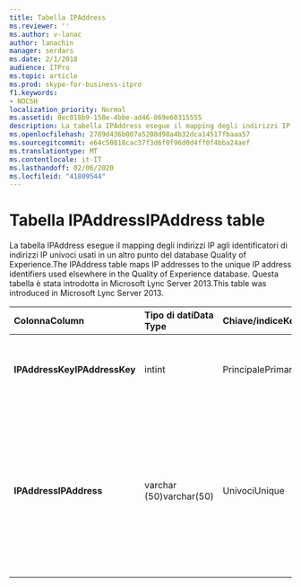```yaml
---
title: Tabella IPAddress
ms.reviewer: ''
ms.author: v-lanac
author: lanachin
manager: serdars
ms.date: 2/1/2018
audience: ITPro
ms.topic: article
ms.prod: skype-for-business-itpro
f1.keywords:
- NOCSH
localization_priority: Normal
ms.assetid: 8ec018b9-158e-4bbe-ad46-869e60315555
description: La tabella IPAddress esegue il mapping degli indirizzi IP agli identificatori di indirizzi IP univoci usati in un altro punto del database Quality of Experience. Questa tabella è stata introdotta in Microsoft Lync Server 2013.
ms.openlocfilehash: 2789d436b007a5208d98a4b32dca14517fbaaa57
ms.sourcegitcommit: e64c50818cac37f3d6f0f96d0d4ff0f4bba24aef
ms.translationtype: MT
ms.contentlocale: it-IT
ms.lasthandoff: 02/06/2020
ms.locfileid: "41809544"
---
```

# <a name="ipaddress-table"></a><span data-ttu-id="3c85a-104">Tabella IPAddress</span><span class="sxs-lookup"><span data-stu-id="3c85a-104">IPAddress table</span></span>
 
<span data-ttu-id="3c85a-105">La tabella IPAddress esegue il mapping degli indirizzi IP agli identificatori di indirizzi IP univoci usati in un altro punto del database Quality of Experience.</span><span class="sxs-lookup"><span data-stu-id="3c85a-105">The IPAddress table maps IP addresses to the unique IP address identifiers used elsewhere in the Quality of Experience database.</span></span> <span data-ttu-id="3c85a-106">Questa tabella è stata introdotta in Microsoft Lync Server 2013.</span><span class="sxs-lookup"><span data-stu-id="3c85a-106">This table was introduced in Microsoft Lync Server 2013.</span></span>
  
|<span data-ttu-id="3c85a-107">**Colonna**</span><span class="sxs-lookup"><span data-stu-id="3c85a-107">**Column**</span></span>|<span data-ttu-id="3c85a-108">**Tipo di dati**</span><span class="sxs-lookup"><span data-stu-id="3c85a-108">**Data Type**</span></span>|<span data-ttu-id="3c85a-109">**Chiave/indice**</span><span class="sxs-lookup"><span data-stu-id="3c85a-109">**Key/Index**</span></span>|<span data-ttu-id="3c85a-110">**Dettagli**</span><span class="sxs-lookup"><span data-stu-id="3c85a-110">**Details**</span></span>|
|:-----|:-----|:-----|:-----|
|<span data-ttu-id="3c85a-111">**IPAddressKey**</span><span class="sxs-lookup"><span data-stu-id="3c85a-111">**IPAddressKey**</span></span> <br/> |<span data-ttu-id="3c85a-112">int</span><span class="sxs-lookup"><span data-stu-id="3c85a-112">int</span></span>  <br/> |<span data-ttu-id="3c85a-113">Principale</span><span class="sxs-lookup"><span data-stu-id="3c85a-113">Primary</span></span>  <br/> |<span data-ttu-id="3c85a-114">Identificatore univoco per l'indirizzo IP specificato.</span><span class="sxs-lookup"><span data-stu-id="3c85a-114">Unique identifier for the specified IP address.</span></span>  <br/> |
|<span data-ttu-id="3c85a-115">**IPAddress**</span><span class="sxs-lookup"><span data-stu-id="3c85a-115">**IPAddress**</span></span> <br/> |<span data-ttu-id="3c85a-116">varchar (50)</span><span class="sxs-lookup"><span data-stu-id="3c85a-116">varchar(50)</span></span>  <br/> |<span data-ttu-id="3c85a-117">Univoci</span><span class="sxs-lookup"><span data-stu-id="3c85a-117">Unique</span></span>  <br/> |<span data-ttu-id="3c85a-118">Indirizzo IP univoco, ad esempio 189.168.1.1, che esegue il mapping a IpAddressKey.</span><span class="sxs-lookup"><span data-stu-id="3c85a-118">Unique IP address (for example, 189.168.1.1) that maps to the IpAddressKey.</span></span> <span data-ttu-id="3c85a-119">Può trattarsi di un indirizzo IPv4 o IPv6.</span><span class="sxs-lookup"><span data-stu-id="3c85a-119">This may be either an IPv4 or an IPv6 address.</span></span>  <br/> |
   

